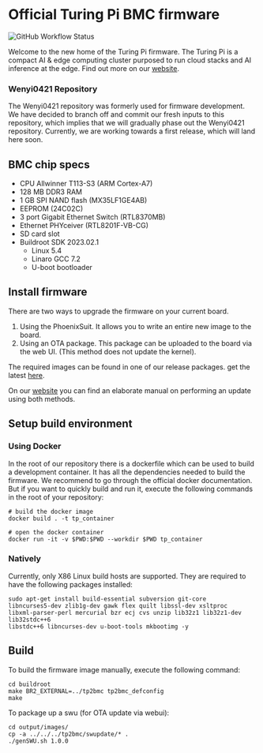 # Official Turing Pi BMC firmware

![GitHub Workflow Status](https://img.shields.io/github/actions/workflow/status/turing-machines/BMC-firmware/build.yml?branch=master&style=for-the-badge)

Welcome to the new home of the Turing Pi firmware. The Turing Pi is a compact AI
& edge computing cluster purposed to run cloud stacks and AI inference at the
edge. Find out more on our [website](turingpi.com).

### Wenyi0421 Repository

The Wenyi0421 repository was formerly used for firmware development. We have
decided to branch off and commit our fresh inputs to this repository, which
implies that we will gradually phase out the Wenyi0421 repository. Currently, we
are working towards a first release, which will land here soon.

## BMC chip specs

 * CPU Allwinner T113-S3 (ARM Cortex-A7)
 * 128 MB DDR3 RAM
 * 1 GB SPI NAND flash (MX35LF1GE4AB)
 * EEPROM (24C02C)
 * 3 port Gigabit Ethernet Switch (RTL8370MB)
 * Ethernet PHYceiver (RTL8201F-VB-CG)
 * SD card slot
 * Buildroot SDK 2023.02.1
    * Linux 5.4
    * Linaro GCC 7.2
    * U-boot bootloader

## Install firmware

There are two ways to upgrade the firmware on your current board.
1. Using the PhoenixSuit. It allows you to write an entire new image to the
board.
2. Using an OTA package. This package can be uploaded to the board via the web
UI. (This method does not update the kernel).

The required images can be found in one of our release packages. get the latest
[here](https://github.com/turing-machines/BMC-firmware/releases).

On our
[website](https://help.turingpi.com/hc/en-us/articles/8686945524893-Baseboard-Management-Controller-BMC-)
you can find an elaborate manual on performing an update using both methods.

## Setup build environment

### Using Docker

In the root of our repository there is a dockerfile which can be used to build
a development container. It has all the dependencies needed to build the
firmware. We recommend to go through the official docker documentation. But if
you want to quickly build and run it, execute the following commands in the root
of your repository:

```shell
# build the docker image
docker build . -t tp_container

# open the docker container
docker run -it -v $PWD:$PWD --workdir $PWD tp_container
```

### Natively

Currently, only X86 Linux build hosts are supported. They are
required to have the following packages installed:

```shell
sudo apt-get install build-essential subversion git-core
libncurses5-dev zlib1g-dev gawk flex quilt libssl-dev xsltproc
libxml-parser-perl mercurial bzr ecj cvs unzip lib32z1 lib32z1-dev lib32stdc++6
libstdc++6 libncurses-dev u-boot-tools mkbootimg -y
```

## Build

To build the firmware image manually, execute the following command:

```shell
cd buildroot
make BR2_EXTERNAL=../tp2bmc tp2bmc_defconfig
make
```

To package up a swu (for OTA update via webui):

```shell
cd output/images/
cp -a ../../../tp2bmc/swupdate/* .
./genSWU.sh 1.0.0
```
